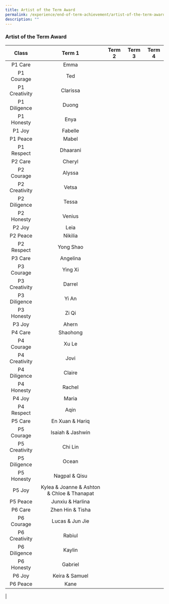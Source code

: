 ```yaml
---
title: Artist of the Term Award
permalink: /experience/end-of-term-achievement/artist-of-the-term-award/
description: ""
---
```


### **Artist of the Term Award**

| Class | Term 1 | Term 2 | Term 3 | Term 4 |
|:---:|:---:|:---:|:---:|:---:|
| P1 Care | Emma |  |  |  |
| P1 Courage | Ted |  |  |  |
|  P1 Creativity |  Clarissa |   |   |   |
|  P1 Diligence |  Duong |   |   |   |
|  P1 Honesty |  Enya |   |   |   |
|  P1 Joy |  Fabelle |   |   |   |
|  P1 Peace |  Mabel |   |   |   |
|  P1 Respect |  Dhaarani |   |   |   |
|  P2 Care |  Cheryl |   |   |   |
|  P2 Courage |  Alyssa |   |   |   |
|  P2 Creativity |  Vetsa |   |   |   |
|  P2 Diligence |  Tessa |   |   |   |
|  P2 Honesty |  Venius |   |   |   |
|  P2 Joy | Leia |   |   |   |
|  P2 Peace |  Nikilia |   |   |   |
|  P2 Respect |  Yong Shao |   |   |   |
|  P3 Care |  Angelina |   |   |   |
|  P3 Courage |  Ying Xi |   |   |   |
|  P3 Creativity |  Darrel |   |   |   |
|  P3 Diligence |  Yi An |   |   |   |
|  P3 Honesty | Zi Qi |   |   |   |
|  P3 Joy |  Ahern |   |   |   |
|  P4 Care |  Shaohong |   |   |   |
|  P4 Courage |  Xu Le |   |   |   |
|  P4 Creativity |  Jovi |   |   |   |
|  P4 Diligence |  Claire |   |   |   |
|  P4 Honesty |  Rachel |   |   |   |
|  P4 Joy |  Maria |   |   |   |
|  P4 Respect |  Aqin |   |   |   |
|  P5 Care | En Xuan & Hariq |   |   |   |
|  P5 Courage | Isaiah & Jashwin |   |   |   |
|  P5 Creativity |  Chi Lin |   |   |   |
|  P5 Diligence |  Ocean |   |   |   |
|  P5 Honesty |  Nagpal & Qisu |   |   |   |
|  P5 Joy |  Kylea & Joanne & Ashton & Chloe & Thanapat |   |   |   |
|  P5 Peace |  Junxiu & Harlina |   |   |   |
|  P6 Care |  Zhen Hin & Tisha |   |   |   |
|  P6 Courage |  Lucas & Jun Jie |   |   |   |
|  P6 Creativity | Rabiul |   |   |   |
|  P6 Diligence | Kaylin |   |   |   |
|  P6 Honesty | Gabriel |   |   |   |
| P6 Joy  | Keira & Samuel |   |   |   |
|  P6 Peace |  Kane |   |   |   |
|
